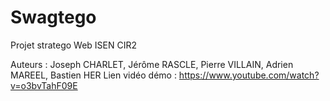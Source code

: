 # Swagtego
Projet stratego Web ISEN CIR2

Auteurs : Joseph CHARLET, Jérôme RASCLE, Pierre VILLAIN, Adrien MAREEL, Bastien HER
Lien vidéo démo : https://www.youtube.com/watch?v=o3bvTahF09E
